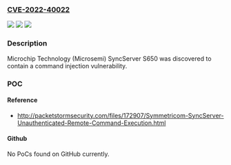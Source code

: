 ### [CVE-2022-40022](https://cve.mitre.org/cgi-bin/cvename.cgi?name=CVE-2022-40022)
![](https://img.shields.io/static/v1?label=Product&message=n%2Fa&color=blue)
![](https://img.shields.io/static/v1?label=Version&message=n%2Fa&color=blue)
![](https://img.shields.io/static/v1?label=Vulnerability&message=n%2Fa&color=brighgreen)

### Description

Microchip Technology (Microsemi) SyncServer S650 was discovered to contain a command injection vulnerability.

### POC

#### Reference
- http://packetstormsecurity.com/files/172907/Symmetricom-SyncServer-Unauthenticated-Remote-Command-Execution.html

#### Github
No PoCs found on GitHub currently.

